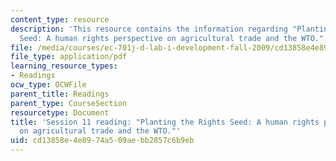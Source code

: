 ```yaml
---
content_type: resource
description: 'This resource contains the information regarding "Planting the Rights
  Seed: A human rights perspective on agricultural trade and the WTO.".'
file: /media/courses/ec-701j-d-lab-i-development-fall-2009/cd13858e4e8974a509aebb2857c6b9eb_MITEC_701JF09_read11_hr1.pdf
file_type: application/pdf
learning_resource_types:
- Readings
ocw_type: OCWFile
parent_title: Readings
parent_type: CourseSection
resourcetype: Document
title: 'Session 11 reading: "Planting the Rights Seed: A human rights perspective
  on agricultural trade and the WTO."'
uid: cd13858e-4e89-74a5-09ae-bb2857c6b9eb
---
```

